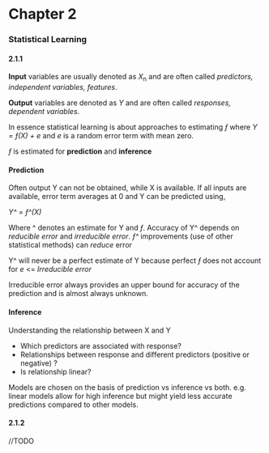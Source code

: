 # Chapter 2

### Statistical Learning

#### 2.1.1

**Input** variables are usually denoted as *X*<sub>n</sub> and are often called *predictors, independent variables, features*. 

**Output** variables are denoted as *Y* and are often called *responses, dependent variables*.

In essence statistical learning is about approaches to estimating  *ƒ* where *Y = ƒ(X) + e* and *e* is a random error term with mean zero.

*ƒ* is estimated for **prediction** and **inference**

#### Prediction

Often output Y can not be obtained, while X is available. If all inputs are available, error term averages at 0 and Y can be predicted using,

 *Y^ = ƒ^(X)* 

Where ^ denotes an estimate for Y and *ƒ*.
Accuracy of Y^ depends on *reducible error* and *irreducible error*.
*ƒ^* improvements (use of other statistical methods) can *reduce* error

Y^ will never be a perfect estimate of Y because perfect *ƒ* does not account for *e* <= *Irreducible error* 

Irreducible error always provides an upper bound for accuracy of the prediction and is almost always unknown.

#### Inference

Understanding the relationship between X and Y

- Which predictors are associated with response?
- Relationships between response and different predictors (positive or negative) ?
- Is relationship linear?



Models are chosen on the basis of prediction vs inference vs both. e.g. linear models allow for high inference but might yield less accurate predictions compared to other models.

#### 2.1.2

//TODO